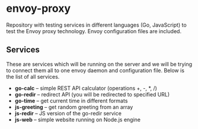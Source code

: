 # envoy-proxy
Repository with testing services in different languages (Go, JavaScript) to test the Envoy proxy technology. Envoy configuration files are included.

## Services
These are services which will be running on the server and we will be trying to connect them all to one envoy daemon and configuration file. Below is the list of all services.

* **go-calc** – simple REST API calculator (operations +, -, *, /)
* **go-redir** – redirect API (you will be redirected to specified URL)
* **go-time** – get current time in different formats
* **js-greeting** – get random greeting from an array
* **js-redir** – JS version of the go-redir service
* **js-web** – simple website running on Node.js engine